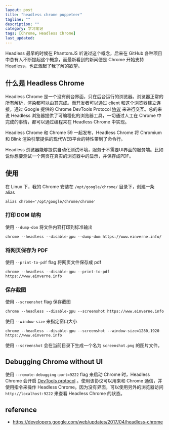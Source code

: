 ```yaml
---
layout: post
title: "headless chrome puppeteer"
tagline: ""
description: ""
category: 学习笔记
tags: [Chrome, Headless Chrome]
last_updated: 
---
```


Headless 最早的时候在 PhantomJS 听说过这个概念，后来在 GitHub 各种项目中总有人不断提起这个概念，而最新看到的新闻便是 Chrome 开始支持 Headless，也正激起了我了解的欲望。

## 什么是 Headless Chrome 

Headless Chrome 是一个没有前台界面，只在后台运行的浏览器。浏览器正常的所有解析，渲染都可以由其完成。而开发者可以通过 client 和这个浏览器建立连接，通过 Google 提供的 Chrome DevTools Protocol [协议](https://chromedevtools.github.io/devtools-protocol/) 来进行交互。总的来说 Headless 浏览器提供了可编程化的浏览器工具，一切通过人工在 Chrome 中完成的事情，都可以通过编程来在 Headless Chrome 中实现。

Headless Chrome 和 Chrome 59 一起发布，Headless Chrome 将 Chromium 和 Blink 渲染引擎提供的现代WEB平台的特性带到了命令行。

Headless 浏览器能够提供自动化测试环境，服务于不需要UI界面的服务端。比如说你想要测试一个网页在真实的浏览器中的显示，并保存成PDF。


## 使用
在 Linux 下，我的 Chrome 安装在 `/opt/google/chrome/` 目录下，创建一条 alias

	alias chrome='/opt/google/chrome/chrome'

### 打印 DOM 结构
使用 `--dump-dom` 将文件内容打印到标准输出

	chrome --headless --disable-gpu --dump-dom https://www.einverne.info/

### 将网页保存为 PDF
使用 `--print-to-pdf` flag 将网页文件保存成 pdf

	chrome --headless --disable-gpu --print-to-pdf https://www.einverne.info

### 保存截图
使用 `--screenshot` flag 保存截图

	chrome --headless --disable-gpu --screenshot https://www.einverne.info

使用 `--window-size` 来指定窗口大小

	chrome --headless --disable-gpu --screenshot --window-size=1280,1920 https://www.einverne.info

使用 `--screenshot` 会在当前目录下生成一个名为 `screenshot.png` 的图片文件。

## Debugging Chrome without UI
使用 `--remote-debugging-port=9222` flag 来启动 Chrome 时，Headless Chrome 会开启 [DevTools protocol](https://chromedevtools.github.io/devtools-protocol/) 。使用该协议可以用来和 Chrome 通信，并使用指令来操作 Headless Chrome。因为没有界面，可以使用另外的浏览器访问 `http://localhost:9222` 来查看 Headless Chrome 的状态。

## reference

- <https://developers.google.com/web/updates/2017/04/headless-chrome>
